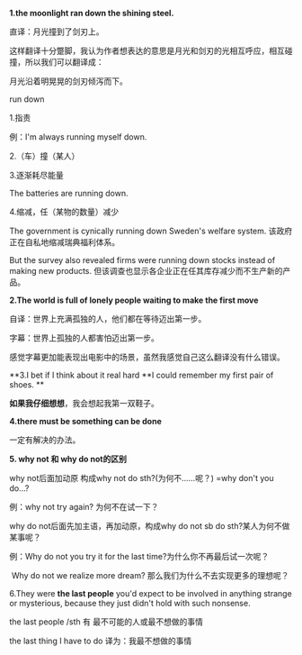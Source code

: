 **1.the moonlight ran down the shining steel.**

直译：月光撞到了剑刃上。

这样翻译十分蹩脚，我认为作者想表达的意思是月光和剑刃的光相互呼应，相互碰撞，所以我们可以翻译成：

月光沿着明晃晃的剑刃倾泻而下。

run down

1.指责

例：I'm always running myself down.

2.（车）撞（某人）

3.逐渐耗尽能量

The batteries are running down.

4.缩减，任（某物的数量）减少

 The government is cynically running down Sweden's welfare system. 
 该政府正在自私地缩减瑞典福利体系。

  But the survey also revealed firms were running down stocks instead of making new products. 
 但该调查也显示各企业正在任其库存减少而不生产新的产品。



**2.The world is full of lonely people waiting to make the first move**

自译：世界上充满孤独的人，他们都在等待迈出第一步。

字幕：世界上孤独的人都害怕迈出第一步。

感觉字幕更加能表现出电影中的场景，虽然我感觉自己这么翻译没有什么错误。





**3.I bet if I think about it real hard **I could remember my first pair of shoes. **

**如果我仔细想想**，我会想起我第一双鞋子。



**4.there must be something can be done**

   一定有解决的办法。





**5. why not 和 why do not的区别**

why not后面加动原 构成why not do sth?(为何不......呢？) =why don't you do...?

例：why not try again? 为何不在试一下？



why do not后面先加主语，再加动原，构成why do not sb do sth?某人为何不做某事呢？

例：Why do not you try it for the last time?为什么你不再最后试一次呢？

​        Why do not we realize more dream? 那么我们为什么不去实现更多的理想呢？









6.They were **the last people** you'd expect to be involved in anything strange or mysterious, because they just didn't hold with such nonsense.



the last people /sth 有 最不可能的人或最不想做的事情

the last thing I have to do 译为：我最不想做的事情